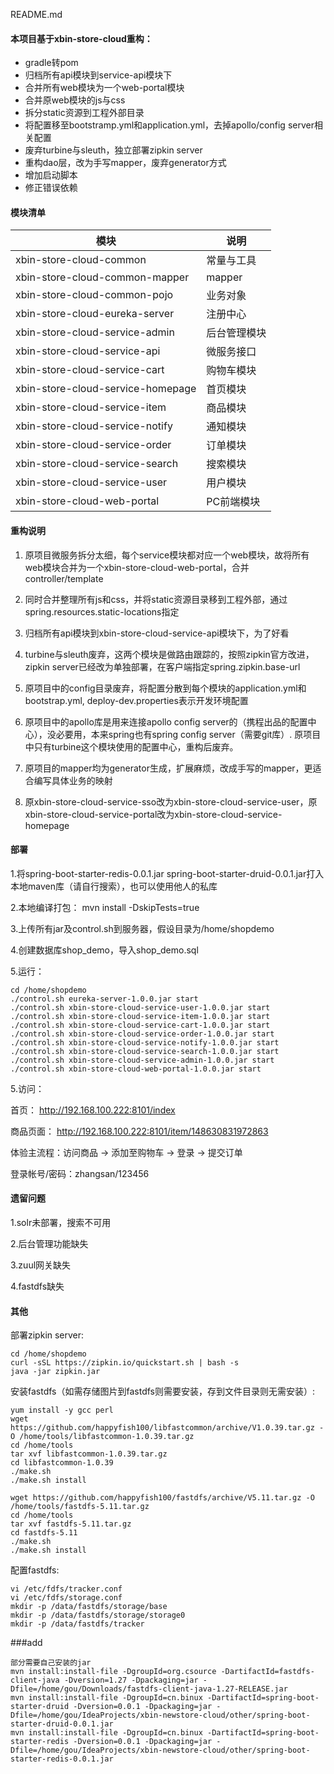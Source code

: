 README.md

#### 本项目基于xbin-store-cloud重构：

- gradle转pom
- 归档所有api模块到service-api模块下
- 合并所有web模块为一个web-portal模块
- 合并原web模块的js与css
- 拆分static资源到工程外部目录
- 将配置移至bootstramp.yml和application.yml，去掉apollo/config server相关配置
- 废弃turbine与sleuth，独立部署zipkin server
- 重构dao层，改为手写mapper，废弃generator方式
- 增加启动脚本
- 修正错误依赖


#### 模块清单

| 模块 | 说明 |
| --------   | -------   |
|xbin-store-cloud-common  | 常量与工具|
|xbin-store-cloud-common-mapper  | mapper|
|xbin-store-cloud-common-pojo  | 业务对象|
|xbin-store-cloud-eureka-server  | 注册中心|
|xbin-store-cloud-service-admin  | 后台管理模块|
|xbin-store-cloud-service-api  | 微服务接口|
|xbin-store-cloud-service-cart  | 购物车模块|
|xbin-store-cloud-service-homepage  | 首页模块|
|xbin-store-cloud-service-item  | 商品模块|
|xbin-store-cloud-service-notify  | 通知模块|
|xbin-store-cloud-service-order  | 订单模块|
|xbin-store-cloud-service-search  | 搜索模块|
|xbin-store-cloud-service-user  | 用户模块|
|xbin-store-cloud-web-portal  | PC前端模块|

#### 重构说明
1. 原项目微服务拆分太细，每个service模块都对应一个web模块，故将所有web模块合并为一个xbin-store-cloud-web-portal，合并controller/template

2. 同时合并整理所有js和css，并将static资源目录移到工程外部，通过spring.resources.static-locations指定

3. 归档所有api模块到xbin-store-cloud-service-api模块下，为了好看

4. turbine与sleuth废弃，这两个模块是做路由跟踪的，按照zipkin官方改进，zipkin server已经改为单独部署，在客户端指定spring.zipkin.base-url

5. 原项目中的config目录废弃，将配置分散到每个模块的application.yml和bootstrap.yml, deploy-dev.properties表示开发环境配置

6. 原项目中的apollo库是用来连接apollo config server的（携程出品的配置中心），没必要用，本来spring也有spring config server（需要git库）. 原项目中只有turbine这个模块使用的配置中心，重构后废弃。

7. 原项目的mapper均为generator生成，扩展麻烦，改成手写的mapper，更适合编写具体业务的映射

8. 原xbin-store-cloud-service-sso改为xbin-store-cloud-service-user，原xbin-store-cloud-service-portal改为xbin-store-cloud-service-homepage

#### 部署
1.将spring-boot-starter-redis-0.0.1.jar spring-boot-starter-druid-0.0.1.jar打入本地maven库（请自行搜索），也可以使用他人的私库

2.本地编译打包： mvn install -DskipTests=true

3.上传所有jar及control.sh到服务器，假设目录为/home/shopdemo

4.创建数据库shop_demo，导入shop_demo.sql

5.运行： 
````
cd /home/shopdemo
./control.sh eureka-server-1.0.0.jar start
./control.sh xbin-store-cloud-service-user-1.0.0.jar start
./control.sh xbin-store-cloud-service-item-1.0.0.jar start
./control.sh xbin-store-cloud-service-cart-1.0.0.jar start
./control.sh xbin-store-cloud-service-order-1.0.0.jar start
./control.sh xbin-store-cloud-service-notify-1.0.0.jar start
./control.sh xbin-store-cloud-service-search-1.0.0.jar start
./control.sh xbin-store-cloud-service-admin-1.0.0.jar start
./control.sh xbin-store-cloud-web-portal-1.0.0.jar start
```` 
5.访问：

首页： http://192.168.100.222:8101/index

商品页面： http://192.168.100.222:8101/item/148630831972863

体验主流程：访问商品 -> 添加至购物车 -> 登录 -> 提交订单

登录帐号/密码：zhangsan/123456



#### 遗留问题
1.solr未部署，搜索不可用

2.后台管理功能缺失

3.zuul网关缺失

4.fastdfs缺失


#### 其他
部署zipkin server:
````
cd /home/shopdemo
curl -sSL https://zipkin.io/quickstart.sh | bash -s
java -jar zipkin.jar
````



安装fastdfs（如需存储图片到fastdfs则需要安装，存到文件目录则无需安装）:
```
yum install -y gcc perl
wget https://github.com/happyfish100/libfastcommon/archive/V1.0.39.tar.gz -O /home/tools/libfastcommon-1.0.39.tar.gz
cd /home/tools
tar xvf libfastcommon-1.0.39.tar.gz
cd libfastcommon-1.0.39 
./make.sh 
./make.sh install

wget https://github.com/happyfish100/fastdfs/archive/V5.11.tar.gz -O /home/tools/fastdfs-5.11.tar.gz
cd /home/tools
tar xvf fastdfs-5.11.tar.gz
cd fastdfs-5.11
./make.sh 
./make.sh install
```
配置fastdfs:
```
vi /etc/fdfs/tracker.conf
vi /etc/fdfs/storage.conf
mkdir -p /data/fastdfs/storage/base
mkdir -p /data/fastdfs/storage/storage0
mkdir -p /data/fastdfs/tracker
```

###add
```
部分需要自己安装的jar
mvn install:install-file -DgroupId=org.csource -DartifactId=fastdfs-client-java -Dversion=1.27 -Dpackaging=jar -Dfile=/home/gou/Downloads/fastdfs-client-java-1.27-RELEASE.jar
mvn install:install-file -DgroupId=cn.binux -DartifactId=spring-boot-starter-druid -Dversion=0.0.1 -Dpackaging=jar -Dfile=/home/gou/IdeaProjects/xbin-newstore-cloud/other/spring-boot-starter-druid-0.0.1.jar
mvn install:install-file -DgroupId=cn.binux -DartifactId=spring-boot-starter-redis -Dversion=0.0.1 -Dpackaging=jar -Dfile=/home/gou/IdeaProjects/xbin-newstore-cloud/other/spring-boot-starter-redis-0.0.1.jar




```

